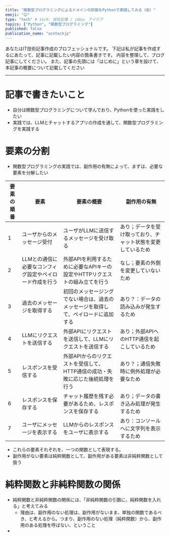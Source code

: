 ```yaml
---
title: "関数型プログラミングによるドメインの防御をPythonで実践してみる（仮）"
emoji: "😊"
type: "tech" # tech: 技術記事 / idea: アイデア
topics: ["Python", "関数型プログラミング"]
published: false
publication_name: "acntechjp"
---
```


あなたはIT技術記事作成のプロフェッショナルです。
下記は私が記事を作成するにあたって、記事に記載したい内容の箇条書きです。
内容を整理して、ブログ記事にしてください。
また、記事の先頭には「はじめに」という章を設けて、本記事の概要について記載してください

---
# 記事で書きたいこと
- 自分は関数型プログラミングについて学んでおり、Pythonを使った実践をしたい
- 実践では、LLMとチャットするアプリの作成を通して、関数型プログラミングを実践する

# 要素の分割
- 関数型プログラミングの実践では、副作用の有無によって、まずは、必要な要素を分解したい

| 要素の順番 | 要素                                                    | 要素の概要                                                                         | 副作用の有無                                                 |
| ---------- | ------------------------------------------------------- | ---------------------------------------------------------------------------------- | ------------------------------------------------------------ |
| 1          | ユーザからのメッセージ受付                              | ユーザがLLMに送信するメッセージを受け取る                                          | あり；データを受け取っており、チャット状態を変更しているため |
| 2          | LLMとの通信に必要なコンフィグ設定やペイロード作成を行う | 外部APIを利用するために必要なAPIキーの設定やHTTPリクエストの組み立てを行う         | なし；要素の外側を変更していないため                         |
| 3          | 過去のメッセージを取得する                              | 初回のメッセージングでない場合は、過去のメッセージを取得して、ペイロードに追加する | あり？：データの読み込みが発生するため                       |
| 4          | LLMにリクエストを送信する                               | 外部APIにリクエストを送信して、LLMにリクエストを送信する                           | あり；外部APIへのHTTP通信を起こしているため                  |
| 5          | レスポンスを受信する                                    | 外部APIからのリクエストを受信して、HTTP通信の成功・失敗に応じた後続処理を行う      | あり？；通信失敗時に例外処理が必要なため                     |
| 6          | レスポンスを保存する                                    | チャット履歴を残す必要があるため、レスポンスを保存する                             | あり；データの書き込み処理が発生するため                     |
| 7          | ユーザにメッセージを表示する                            | LLMからのレスポンスをユーザに表示する                                              | あり：コンソールへに文字列を表示するため                     |

- これらの要素それぞれを、一つの関数として表現する。
- 副作用がない要素は純粋関数として、副作用がある要素は非純粋関数として扱う

# 純粋関数と非純粋関数の関係
- 純粋関数と非純粋関数の関係には、「非純粋関数の引数に、純粋関数を入れる」と考えてみる
  - 理由は、副作用のない処理は、副作用がないまま、単独の関数であるべき、と考えるから。つまり、副作用のない処理（純粋関数）から、副作用のある処理を呼ばない、ということ
- 